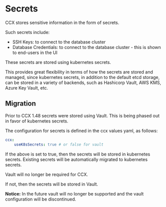 # Secrets

CCX stores sensitive information in the form of secrets.

Such secrets include:

- SSH Keys: to connect to the database cluster
- Database Credentials: to connect to the database cluster - this is shown to end-users in the UI

These secrets are stored using kubernetes secrets.

This provides great flexibility in terms of how the secrets are stored and managed, since kubernetes secrets, in addition to the default etcd storage, can be stored in a variety of backends, such as Hashicorp Vault, AWS KMS, Azure Key Vault, etc.

## Migration
Prior to CCX 1.48 secrets were stored using Vault.
This is being phased out in favor of kubernetes secrets.

The configuration for secrets is defined in the ccx values yaml, as follows:

```yaml
ccx:
    useK8sSecrets: true # or false for vault
```

If the above is set to true, then the secrets will be stored in kubernetes secrets. Existing secrets will be automatically migrated to kubernetes secrets.

Vault will no longer be required for CCX.

If not, then the secrets will be stored in Vault.

__Notice:__ In the future vault will no longer be supported and the vault configuration will be discontinued.